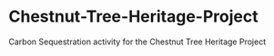 # Chestnut-Tree-Heritage-Project

Carbon Sequestration activity for the Chestnut Tree Heritage Project
